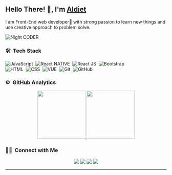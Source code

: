 <h2>Hello There! 👋, I'm <a href="https://github.com/aldietprasetya">Aldiet</a></h2>
<p>I am Front-End web developer🎯 with strong passion to learn new things and use creative approach to problem solve.</p>

<img alt="Night CODER" src="https://i.giphy.com/media/13HgwGsXF0aiGY/giphy.webp" align="center"/>

### 🛠 &nbsp;Tech Stack

![JavaScript](https://img.shields.io/badge/JavaScript-F7DF1E?style=for-the-badge&logo=javascript&logoColor=black)&nbsp;
![React NATIVE](https://img.shields.io/badge/React_Native-20232A?style=for-the-badge&logo=react&logoColor=61DAFB)&nbsp;
![React JS](https://img.shields.io/badge/React.js-20232A?style=for-the-badge&logo=react&logoColor=61DAFB)&nbsp;
![Bootstrap](https://img.shields.io/badge/Bootstrap-563D7C?style=for-the-badge&logo=bootstrap&logoColor=white)\
![HTML](https://img.shields.io/badge/HTML-239120?style=for-the-badge&logo=html5&logoColor=white)&nbsp;
![CSS](https://img.shields.io/badge/CSS-239120?&style=for-the-badge&logo=css3&logoColor=white)&nbsp;
![VUE](https://img.shields.io/badge/Vue.js-35495E?style=for-the-badge&logo=vue.js&logoColor=4FC08D)&nbsp;
![Git](https://img.shields.io/badge/Git-F05032?style=for-the-badge&logo=git&logoColor=white)&nbsp;
![GitHub](https://img.shields.io/badge/GitHub-100000?style=for-the-badge&logo=github&logoColor=white)&nbsp;

### ⚙️ &nbsp;GitHub Analytics

<p align="center">
<a href="https://github.com/aldietprasetya">
  <img height="150em" src="https://github-readme-stats-eight-theta.vercel.app/api?username=aldietprasetya&show_icons=true&theme=algolia&include_all_commits=true&count_private=true"/>
  <img height="150em" src="https://github-readme-stats-eight-theta.vercel.app/api/top-langs/?username=aldietprasetya&layout=compact&langs_count=8&theme=algolia"/>
</a>
</p>

### 🤝🏻 &nbsp;Connect with Me

<p align="center">
<a href="https://www.linkedin.com/in/aldiet-prasetya-62888b120/"><img src="https://img.shields.io/badge/LinkedIn-0077B5?style=for-the-badge&logo=linkedin&logoColor=white"/></a>
<a href="mailto:aldietprasetya@gmail.com"><img src="https://img.shields.io/badge/Gmail-D14836?style=for-the-badge&logo=gmail&logoColor=white"/></a>
<a href="https://www.instagram.com/aldietprasetya/"><img src="https://img.shields.io/badge/Instagram-E4405F?style=for-the-badge&logo=instagram&logoColor=white"/></a>
<a href="https://www.facebook.com/Aldiet.Prasetya/"><img src="https://img.shields.io/badge/Facebook-1877F2?style=for-the-badge&logo=facebook&logoColor=white"/></a>
</p>

-----
